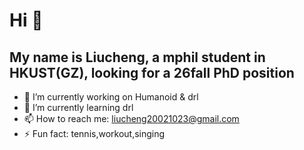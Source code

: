 # Hi 👋
## My name is Liucheng, a mphil student in HKUST(GZ), looking for a 26fall PhD position 

<!--
**liucheng532/liucheng532** is a ✨ _special_ ✨ repository because its `README.md` (this file) appears on your GitHub profile.

Here are some ideas to get you started:
-->

- 🔭 I’m currently working on Humanoid & drl
- 🌱 I’m currently learning drl
- 📫 How to reach me: liucheng20021023@gmail.com
- ⚡ Fun fact: tennis,workout,singing



